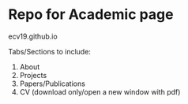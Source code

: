 # Repo for Academic page

ecv19.github.io



Tabs/Sections to include:

1. About
2. Projects
3. Papers/Publications
4. CV (download only/open a new window with pdf)
